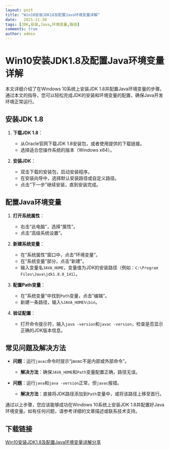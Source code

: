 ```yaml
---
layout: post
title: "Win10安装JDK18及配置Java环境变量详解"
date:   2021-11-30
tags: [JDK,安装,Java,环境变量,路径]
comments: true
author: admin
---
```

# Win10安装JDK1.8及配置Java环境变量详解

本文详细介绍了在Windows 10系统上安装JDK 1.8并配置Java环境变量的步骤。通过本文的指导，您可以轻松完成JDK的安装和环境变量的配置，确保Java开发环境正常运行。

## 安装JDK 1.8

1. **下载JDK 1.8**：
   - 从Oracle官网下载JDK 1.8安装包，或者使用提供的下载链接。
   - 选择适合您操作系统的版本（Windows x64）。

2. **安装JDK**：
   - 双击下载的安装包，启动安装程序。
   - 在安装向导中，选择默认安装路径或自定义路径。
   - 点击“下一步”继续安装，直到安装完成。

## 配置Java环境变量

1. **打开系统属性**：
   - 右击“此电脑”，选择“属性”。
   - 点击“高级系统设置”。

2. **新建系统变量**：
   - 在“系统属性”窗口中，点击“环境变量”。
   - 在“系统变量”部分，点击“新建”。
   - 输入变量名`JAVA_HOME`，变量值为JDK的安装路径（例如：`C:\Program Files\Java\jdk1.8.0_141`）。

3. **配置Path变量**：
   - 在“系统变量”中找到`Path`变量，点击“编辑”。
   - 新建一条路径，输入`%JAVA_HOME%\bin`。

4. **验证配置**：
   - 打开命令提示符，输入`java -version`和`javac -version`，检查是否显示正确的JDK版本信息。

## 常见问题及解决方法

- **问题**：运行`javac`命令时提示“javac不是内部或外部命令”。
  - **解决方法**：确保`JAVA_HOME`和`Path`变量配置正确，路径无误。

- **问题**：运行`java`和`java -version`正常，但`javac`报错。
  - **解决方法**：直接将JDK路径添加到`Path`变量中，或将该路径上移至首行。

通过以上步骤，您应该能够成功在Windows 10系统上安装JDK 1.8并配置好Java环境变量。如有任何问题，请参考详细的文章描述或联系技术支持。

## 下载链接

[Win10安装JDK1.8及配置Java环境变量详解分享](https://pan.quark.cn/s/38ede0791fc1)